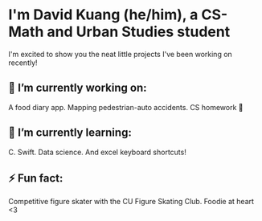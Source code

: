 # I'm David Kuang (he/him), a CS-Math and Urban Studies student
I'm excited to show you the neat little projects I've been working on recently!

## 🔭 I’m currently working on: 
A food diary app. Mapping pedestrian-auto accidents. CS homework 🥲

## 🌱 I’m currently learning:
C. Swift. Data science. And excel keyboard shortcuts!

## ⚡ Fun fact:
Competitive figure skater with the CU Figure Skating Club. Foodie at heart <3


<!--
**pr1nglescan/pr1nglescan** is a ✨ _special_ ✨ repository because its `README.md` (this file) appears on your GitHub profile.

Here are some ideas to get you started:

- 🔭 I’m currently working on ...
- 🌱 I’m currently learning ...
- 👯 I’m looking to collaborate on ...
- 🤔 I’m looking for help with ...
- 💬 Ask me about ...
- 📫 How to reach me: ...
- 😄 Pronouns: ...
- ⚡ Fun fact: ...
-->
